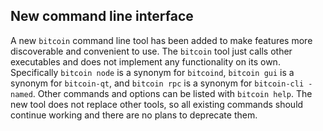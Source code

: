 New command line interface
--------------------------

A new `bitcoin` command line tool has been added to make features more
discoverable and convenient to use. The `bitcoin` tool just calls other
executables and does not implement any functionality on its own.  Specifically
`bitcoin node` is a synonym for `bitcoind`, `bitcoin gui` is a synonym for
`bitcoin-qt`, and `bitcoin rpc` is a synonym for `bitcoin-cli -named`. Other
commands and options can be listed with `bitcoin help`. The new tool does not
replace other tools, so all existing commands should continue working and there
are no plans to deprecate them.
